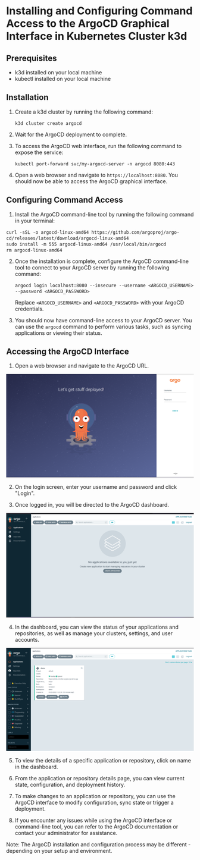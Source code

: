 
# Installing and Configuring Command Access to the ArgoCD Graphical Interface in Kubernetes Cluster k3d

## Prerequisites

- k3d installed on your local machine
- kubectl installed on your local machine

## Installation

1. Create a k3d cluster by running the following command:
   
   ```
   k3d cluster create argocd
   ```

2. Wait for the ArgoCD deployment to complete.

3. To access the ArgoCD web interface, run the following command to expose the service:

   ```
   kubectl port-forward svc/my-argocd-server -n argocd 8080:443
   ```

5. Open a web browser and navigate to `https://localhost:8080`. You should now be able to access the ArgoCD graphical interface.

## Configuring Command Access

1. Install the ArgoCD command-line tool by running the following command in your terminal:

 
 ```
curl -sSL -o argocd-linux-amd64 https://github.com/argoproj/argo-cd/releases/latest/download/argocd-linux-amd64
sudo install -m 555 argocd-linux-amd64 /usr/local/bin/argocd
rm argocd-linux-amd64
```  


2. Once the installation is complete, configure the ArgoCD command-line tool to connect to your ArgoCD server by running the following command:

   ```
   argocd login localhost:8080 --insecure --username <ARGOCD_USERNAME> --password <ARGOCD_PASSWORD>
   ```

   Replace `<ARGOCD_USERNAME>` and `<ARGOCD_PASSWORD>` with your ArgoCD credentials.

3. You should now have command-line access to your ArgoCD server. You can use the `argocd` command to perform various tasks, such as syncing applications or viewing their status.

## Accessing the ArgoCD Interface


1. Open a web browser and navigate to the ArgoCD URL.

![alt text](Screen1.png)

2. On the login screen, enter your username and password and click "Login".

3. Once logged in, you will be directed to the ArgoCD dashboard.

![alt text](Screen2.png)

4. In the dashboard, you can view the status of your applications and repositories, as well as manage your clusters, settings, and user accounts.

![alt text](Screen3.png)

5. To view the details of a specific application or repository, click on name in the dashboard.

6. From the application or repository details page, you can view current state, configuration, and deployment history.

7. To make changes to an application or repository, you can use the ArgoCD interface to modify configuration, sync state or trigger a deployment.

8. If you encounter any issues while using the ArgoCD interface or command-line tool, you can refer to the ArgoCD documentation or contact your administrator for assistance.

Note: The ArgoCD installation and configuration process may be different - depending on your setup and environment.
